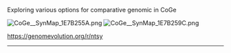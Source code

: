 
Exploring various options for comparative genomic in CoGe

<img src="http://eagle.fish.washington.edu/cnidarian/skitch/CoGe__SynMap_1E7B255A.png" alt="CoGe__SynMap_1E7B255A.png"/>

<img src="http://eagle.fish.washington.edu/cnidarian/skitch/CoGe__SynMap_1E7B259C.png" alt="CoGe__SynMap_1E7B259C.png"/>

https://genomevolution.org/r/ntsy

---

